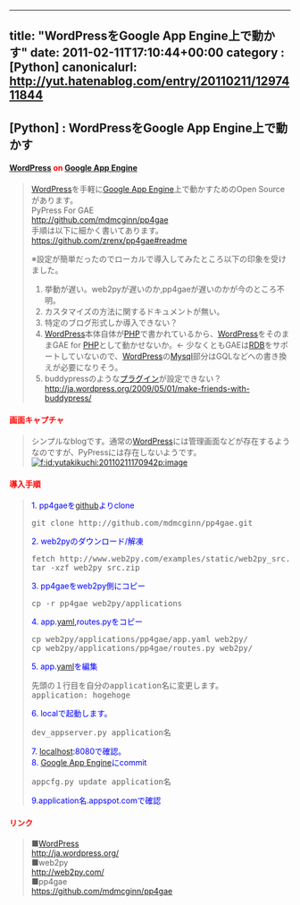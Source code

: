 
---
title: "WordPressをGoogle App Engine上で動かす"
date: 2011-02-11T17:10:44+00:00
category : [Python]
canonicalurl: http://yut.hatenablog.com/entry/20110211/1297411844
---

## [Python] : WordPressをGoogle App Engine上で動かす


<div class="section">
<h4><span style="color:#FF0000;"><a class="keyword" href="http://d.hatena.ne.jp/keyword/WordPress">WordPress</a> on <a class="keyword" href="http://d.hatena.ne.jp/keyword/Google%20App%20Engine">Google App Engine</a></span></h4>

<blockquote>
    <p><a class="keyword" href="http://d.hatena.ne.jp/keyword/WordPress">WordPress</a>を手軽に<a class="keyword" href="http://d.hatena.ne.jp/keyword/Google%20App%20Engine">Google App Engine</a>上で動かすためのOpen Sourceがあります。<br />
PyPress For GAE<br />
<a href="http://github.com/mdmcginn/pp4gae">http://github.com/mdmcginn/pp4gae</a><br />
手順は以下に細かく書いてあります。<br />
<a href="https://github.com/zrenx/pp4gae#readme">https://github.com/zrenx/pp4gae#readme</a></p><p>※設定が簡単だったのでローカルで導入してみたところ以下の印象を受けました。</p>

<ol>
<li>挙動が遅い。web2pyが遅いのか,pp4gaeが遅いのかが今のところ不明。</li>
<li>カスタマイズの方法に関するドキュメントが無い。</li>
<li>特定のブログ形式しか導入できない？</li>
<li><a class="keyword" href="http://d.hatena.ne.jp/keyword/WordPress">WordPress</a>本体自体が<a class="keyword" href="http://d.hatena.ne.jp/keyword/PHP">PHP</a>で書かれているから、<a class="keyword" href="http://d.hatena.ne.jp/keyword/WordPress">WordPress</a>をそのままGAE for <a class="keyword" href="http://d.hatena.ne.jp/keyword/PHP">PHP</a>として動かせないか。← 少なくともGAEは<a class="keyword" href="http://d.hatena.ne.jp/keyword/RDB">RDB</a>をサポートしていないので、<a class="keyword" href="http://d.hatena.ne.jp/keyword/WordPress">WordPress</a>の<a class="keyword" href="http://d.hatena.ne.jp/keyword/Mysql">Mysql</a>部分はGQLなどへの書き換えが必要になりそう。</li>
<li>buddypressのような<a class="keyword" href="http://d.hatena.ne.jp/keyword/%A5%D7%A5%E9%A5%B0%A5%A4%A5%F3">プラグイン</a>が設定できない？ <a href="http://ja.wordpress.org/2009/05/01/make-friends-with-buddypress/">http://ja.wordpress.org/2009/05/01/make-friends-with-buddypress/</a></li>
</ol>
</blockquote>

</div>
<div class="section">
<h4><span style="color:#FF0000;"> 画面キャプチャ</span></h4>

<blockquote>
    <p>シンプルなblogです。通常の<a class="keyword" href="http://d.hatena.ne.jp/keyword/WordPress">WordPress</a>には管理画面などが存在するようなのですが、PyPressには存在しないようです。<br />
<span itemscope itemtype="http://schema.org/Photograph"><a href="http://f.hatena.ne.jp/yutakikuchi/20110211170942" class="hatena-fotolife" itemprop="url"><img src="http://cdn-ak.f.st-hatena.com/images/fotolife/y/yutakikuchi/20110211/20110211170942.png" alt="f:id:yutakikuchi:20110211170942p:image" title="f:id:yutakikuchi:20110211170942p:image" class="hatena-fotolife" itemprop="image"></a></span></p>

</blockquote>

</div>
<div class="section">
<h4><span style="color:#FF0000;">導入手順</span></h4>

<blockquote>
    <p><span style="color:#0000FF;">1. pp4gaeを<a class="keyword" href="http://d.hatena.ne.jp/keyword/github">github</a>よりclone</span></p>
<pre class="code" data-lang="" data-unlink>git clone http://github.com/mdmcginn/pp4gae.git</pre><p><span style="color:#0000FF;">2. web2pyのダウンロード/解凍</span></p>
<pre class="code" data-lang="" data-unlink>fetch http://www.web2py.com/examples/static/web2py_src.zip
tar -xzf web2py_src.zip</pre><p><span style="color:#0000FF;">3. pp4gaeをweb2py側にコピー</span></p>
<pre class="code" data-lang="" data-unlink>cp -r pp4gae web2py/applications</pre><p><span style="color:#0000FF;">4. app.<a class="keyword" href="http://d.hatena.ne.jp/keyword/yaml">yaml</a>,routes.pyをコピー</span></p>
<pre class="code" data-lang="" data-unlink>cp web2py/applications/pp4gae/app.yaml web2py/
cp web2py/applications/pp4gae/routes.py web2py/</pre><p><span style="color:#0000FF;">5. app.<a class="keyword" href="http://d.hatena.ne.jp/keyword/yaml">yaml</a>を編集</span></p>
<pre class="code" data-lang="" data-unlink>先頭の１行目を自分のapplication名に変更します。
application: hogehoge</pre><p><span style="color:#0000FF;">6. localで起動します。</span></p>
<pre class="code" data-lang="" data-unlink>dev_appserver.py application名</pre><p><span style="color:#0000FF;">7. <a class="keyword" href="http://d.hatena.ne.jp/keyword/localhost">localhost</a>:8080で確認。</span><br />
<span style="color:#0000FF;">8. <a class="keyword" href="http://d.hatena.ne.jp/keyword/Google%20App%20Engine">Google App Engine</a>にcommit</span></p>
<pre class="code" data-lang="" data-unlink>appcfg.py update application名</pre><p><span style="color:#0000FF;">9.application名.appspot.comで確認</span></p>

</blockquote>

</div>
<div class="section">
<h4><span style="color:#FF0000;">リンク</span></h4>

<blockquote>
    <p>■<a class="keyword" href="http://d.hatena.ne.jp/keyword/WordPress">WordPress</a><br />
<a href="http://ja.wordpress.org/">http://ja.wordpress.org/</a><br />
■web2py<br />
<a href="http://web2py.com/">http://web2py.com/</a><br />
■pp4gae<br />
<a href="https://github.com/mdmcginn/pp4gae">https://github.com/mdmcginn/pp4gae</a></p>

</blockquote>

</div>


